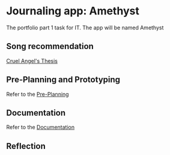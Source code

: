 # Journaling app: Amethyst

The portfolio part 1 task for IT. The app will be named Amethyst

## Song recommendation

[Cruel Angel's Thesis](https://www.youtube.com/watch?v=k8ozVkIkr-g)

## Pre-Planning and Prototyping

Refer to the [Pre-Planning](PrePlanning/Pre-Planning.md)


## Documentation

Refer to the [Documentation](Documentation/Documentation.md)


## Reflection
